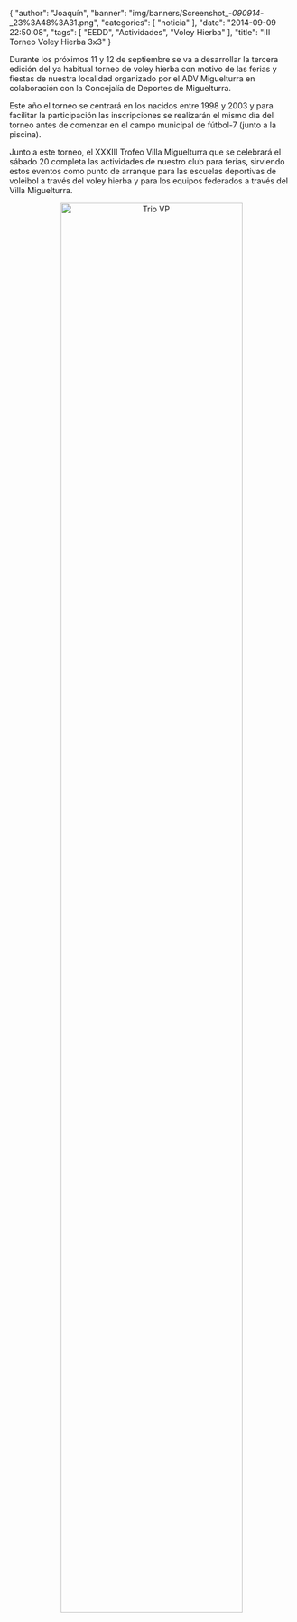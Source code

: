 {
  "author": "Joaquín", 
  "banner": "img/banners/Screenshot_-_090914_-_23%3A48%3A31.png", 
  "categories": [
    "noticia"
  ], 
  "date": "2014-09-09 22:50:08", 
  "tags": [
    "EEDD", 
    "Actividades", 
    "Voley Hierba"
  ], 
  "title": "III Torneo Voley Hierba 3x3"
}

Durante los próximos 11 y 12 de septiembre se va a desarrollar la tercera edición del ya habitual torneo de voley hierba con motivo de las ferias y fiestas de nuestra localidad organizado por el ADV Miguelturra en colaboración con la Concejalía de Deportes de Miguelturra.

Este año el torneo se centrará en los nacidos entre 1998 y 2003 y para facilitar la participación las inscripciones se realizarán el mismo día del torneo antes de comenzar en el campo municipal de fútbol-7 (junto a la piscina).

Junto a este torneo, el XXXIII Trofeo Villa Miguelturra que se celebrará el sábado 20 completa las actividades de nuestro club para ferias, sirviendo estos eventos como punto de arranque para las escuelas deportivas de voleibol a través del voley hierba y para los equipos federados a través del Villa Miguelturra.

<center>
<a target="_new" href="http://www.advmiguelturra.org/img/banners/Screenshot%20-%20090914%20-%2023%3A48%3A31.png"> 
<img alt="Trio VP" width="80%" align="center" src="http://www.advmiguelturra.org/img/banners/Screenshot%20-%20090914%20-%2023%3A48%3A31.png"/> </a> </center>

